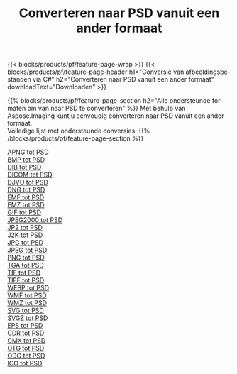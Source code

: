 ﻿---
title: Converteren naar PSD vanuit een ander formaat 
weight: 3920
url: /nl/java/conversion/to/psd 
lang: nl
langdirlevel: 2
locales: zh-hans,ja,it,ru,de,es,fr,nl,id,lt,pl,pt,vi,tr,ko,zh-hant,ar,hi,th,sv,cs,uk,he
description: Met behulp van Aspose.Imaging kunt u eenvoudig converteren naar PSD vanuit een ander formaat
---

{{< blocks/products/pf/feature-page-wrap >}}
{{< blocks/products/pf/feature-page-header h1="Conversie van afbeeldingsbestanden via C#" h2="Converteren naar PSD vanuit een ander formaat" downloadText="Downloaden" >}}


{{% blocks/products/pf/feature-page-section  h2="Alle ondersteunde formaten om van naar PSD te converteren" %}}
Met behulp van Aspose.Imaging kunt u eenvoudig converteren naar PSD vanuit een ander formaat.
<br/>
Volledige lijst met ondersteunde conversies:
{{% /blocks/products/pf/feature-page-section %}}
<div class="container-fluid productfamilypage bg-gray">
    <div class="convertypes bg-gray agp-content section">
        <div class="container">
		<div class="row other-converters">
		    <div class='col-md-2 other-converter remove-lp remove-rp'><a href="/imaging/nl/java/conversion/apng-to-psd" >APNG tot PSD</a></div>
<div class='col-md-2 other-converter remove-lp remove-rp'><a href="/imaging/nl/java/conversion/bmp-to-psd" >BMP tot PSD</a></div>
<div class='col-md-2 other-converter remove-lp remove-rp'><a href="/imaging/nl/java/conversion/dib-to-psd" >DIB tot PSD</a></div>
<div class='col-md-2 other-converter remove-lp remove-rp'><a href="/imaging/nl/java/conversion/dicom-to-psd" >DICOM tot PSD</a></div>
<div class='col-md-2 other-converter remove-lp remove-rp'><a href="/imaging/nl/java/conversion/djvu-to-psd" >DJVU tot PSD</a></div>
<div class='col-md-2 other-converter remove-lp remove-rp'><a href="/imaging/nl/java/conversion/dng-to-psd" >DNG tot PSD</a></div>
<div class='col-md-2 other-converter remove-lp remove-rp'><a href="/imaging/nl/java/conversion/emf-to-psd" >EMF tot PSD</a></div>
<div class='col-md-2 other-converter remove-lp remove-rp'><a href="/imaging/nl/java/conversion/emz-to-psd" >EMZ tot PSD</a></div>
<div class='col-md-2 other-converter remove-lp remove-rp'><a href="/imaging/nl/java/conversion/gif-to-psd" >GIF tot PSD</a></div>
<div class='col-md-2 other-converter remove-lp remove-rp'><a href="/imaging/nl/java/conversion/jpeg2000-to-psd" >JPEG2000 tot PSD</a></div>
<div class='col-md-2 other-converter remove-lp remove-rp'><a href="/imaging/nl/java/conversion/jp2-to-psd" >JP2 tot PSD</a></div>
<div class='col-md-2 other-converter remove-lp remove-rp'><a href="/imaging/nl/java/conversion/j2k-to-psd" >J2K tot PSD</a></div>
<div class='col-md-2 other-converter remove-lp remove-rp'><a href="/imaging/nl/java/conversion/jpg-to-psd" >JPG tot PSD</a></div>
<div class='col-md-2 other-converter remove-lp remove-rp'><a href="/imaging/nl/java/conversion/jpeg-to-psd" >JPEG tot PSD</a></div>
<div class='col-md-2 other-converter remove-lp remove-rp'><a href="/imaging/nl/java/conversion/png-to-psd" >PNG tot PSD</a></div>
<div class='col-md-2 other-converter remove-lp remove-rp'><a href="/imaging/nl/java/conversion/tga-to-psd" >TGA tot PSD</a></div>
<div class='col-md-2 other-converter remove-lp remove-rp'><a href="/imaging/nl/java/conversion/tif-to-psd" >TIF tot PSD</a></div>
<div class='col-md-2 other-converter remove-lp remove-rp'><a href="/imaging/nl/java/conversion/tiff-to-psd" >TIFF tot PSD</a></div>
<div class='col-md-2 other-converter remove-lp remove-rp'><a href="/imaging/nl/java/conversion/webp-to-psd" >WEBP tot PSD</a></div>
<div class='col-md-2 other-converter remove-lp remove-rp'><a href="/imaging/nl/java/conversion/wmf-to-psd" >WMF tot PSD</a></div>
<div class='col-md-2 other-converter remove-lp remove-rp'><a href="/imaging/nl/java/conversion/wmz-to-psd" >WMZ tot PSD</a></div>
<div class='col-md-2 other-converter remove-lp remove-rp'><a href="/imaging/nl/java/conversion/svg-to-psd" >SVG tot PSD</a></div>
<div class='col-md-2 other-converter remove-lp remove-rp'><a href="/imaging/nl/java/conversion/svgz-to-psd" >SVGZ tot PSD</a></div>
<div class='col-md-2 other-converter remove-lp remove-rp'><a href="/imaging/nl/java/conversion/eps-to-psd" >EPS tot PSD</a></div>
<div class='col-md-2 other-converter remove-lp remove-rp'><a href="/imaging/nl/java/conversion/cdr-to-psd" >CDR tot PSD</a></div>
<div class='col-md-2 other-converter remove-lp remove-rp'><a href="/imaging/nl/java/conversion/cmx-to-psd" >CMX tot PSD</a></div>
<div class='col-md-2 other-converter remove-lp remove-rp'><a href="/imaging/nl/java/conversion/otg-to-psd" >OTG tot PSD</a></div>
<div class='col-md-2 other-converter remove-lp remove-rp'><a href="/imaging/nl/java/conversion/odg-to-psd" >ODG tot PSD</a></div>
<div class='col-md-2 other-converter remove-lp remove-rp'><a href="/imaging/nl/java/conversion/ico-to-psd" >ICO tot PSD</a></div>
                </div>
        </div>
    </div>
</div>
<br/>

